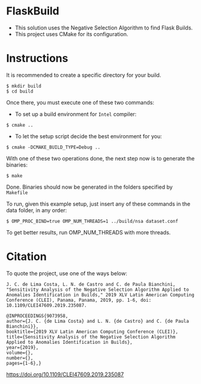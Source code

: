 # FlaskBuild
* This solution uses the Negative Selection Algorithm to find Flask Builds.
* This project uses CMake for its configuration.

# Instructions
It is recommended to create a specific directory for your build.
```
$ mkdir build
$ cd build
```
Once there, you must execute one of these two commands:
* To set up a build environment for ```Intel``` compiler:
```
$ cmake ..
```
* To let the setup script decide the best environment for you:
```
$ cmake -DCMAKE_BUILD_TYPE=Debug ..
```
With one of these two operations done, the next step now is to generate the binaries:
```
$ make
```
Done. Binaries should now be generated in the folders specified by ```Makefile```

To run, given this example setup, just insert any of these commands in the data folder, in any order:
```
$ OMP_PROC_BIND=true OMP_NUM_THREADS=1 ../build/nsa dataset.conf
```
To get better results, run OMP_NUM_THREADS with more threads.

# Citation
To quote the project, use one of the ways below:
```
J. C. de Lima Costa, L. N. de Castro and C. de Paula Bianchini, "Sensitivity Analysis of the Negative Selection Algorithm Applied to Anomalies Identification in Builds," 2019 XLV Latin American Computing Conference (CLEI), Panama, Panama, 2019, pp. 1-6, doi: 10.1109/CLEI47609.2019.235087.
```

```
@INPROCEEDINGS{9073958,
author={J. C. {de Lima Costa} and L. N. {de Castro} and C. {de Paula Bianchini}},
booktitle={2019 XLV Latin American Computing Conference (CLEI)},
title={Sensitivity Analysis of the Negative Selection Algorithm Applied to Anomalies Identification in Builds},
year={2019},
volume={},
number={},
pages={1-6},}
```
https://doi.org/10.1109/CLEI47609.2019.235087
